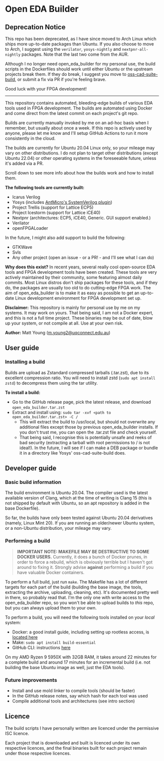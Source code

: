 # Open EDA Builder
## Deprecation Notice
This repo has been deprecated, as I have since moved to Arch Linux which ships more up-to-date packages
than Ubuntu. If you also choose to move to Arch, I suggest using the `verilator`, `yosys-nightly` and
`nextpnr-all-nightly` packages. Note that the last two come from the AUR.

Although I no longer need open_eda_builder for my personal use, the build scripts in the Dockerfiles should
work until either Ubuntu or the upstream projects break them. If they do break, I suggest you move to
[oss-cad-suite-build](https://github.com/YosysHQ/oss-cad-suite-build), or submit a fix via PR if you're feeling
brave.

Good luck with your FPGA development!

-------

This repository contains automated, bleeding-edge builds of various EDA tools used in FPGA development. 
The builds are automated using Docker and come direct from the latest commit on each project's git repo.

Builds are currently manually invoked by me on an ad-hoc basis when I remember, but usually about once a week.
If this repo is actively used by anyone, please let me know and I'll setup GitHub Actions to run it more consistently
in the cloud.

The builds are currently for Ubuntu 20.04 Linux only, so your mileage may vary on other distributions. I do
not plan to target other distributions (except Ubuntu 22.04) or other operating systems in the foreseeable
future, unless it's added via a PR. 

Scroll down to see more info about how the builds work and how to install them.

**The following tools are currently built:**

- Icarus Verilog
- Yosys (includes [AntMicro's SystemVerilog plugin](https://github.com/antmicro/yosys-systemverilog))
- Project Trellis (support for Lattice ECP5)
- Project Icestorm (support for Lattice iCE40)
- Nextpnr (architectures: ECP5, iCE40, Generic. GUI support enabled.)
- Verilator
- openFPGALoader

In the future, I might also add support to build the following:

- GTKWave
- Svls
- Any other project (open an issue - or a PR! - and I'll see what I can do)

**Why does this exist?** In recent years, several really cool open-source EDA tools and FPGA development tools
have been created. These tools are very actively maintained by their community, some featuring almost daily
commits. Most Linux distros don't ship packages for these tools, and if they do, the packages are usually too 
old to do cutting-edge FPGA work. The aim of open_eda_builder is to make it as easy as possible to get an up-to-date
Linux development environment for FPGA development set up.

**Disclaimer:** This repository is mainly for personal use by me on my systems. It may work on yours. That being said, 
I am not a Docker expert, and this is not a full time project. These binaries may be out of date, blow
up your system, or not compile at all. Use at your own risk.

**Author:** Matt Young (m.young2@uqconnect.edu.au)

## User guide
### Installing a build
Builds are upload as Zstandard compressed tarballs (.tar.zst), due to its excellent compression ratio.
You will need to install zstd (`sudo apt install zstd`) to decompress them using the tar utility.

**To install a build:**
- Go to the GitHub release page, pick the latest release, and download `open_eda_builder.tar.zst`
- Extract and install using: `sudo tar -xvf <path to open_eda_builder.tar.zst> -C /`
    - This will extract the build to /usr/local, but should not overwrite any additional files except those by previous
    open_eda_builder installs. If you don't trust me, you can open the .tar.zst file and check yourself.
    - That being said, I recognise this is potentially unsafe and reeks of bad security (extracting a tarball with
    root permissions to / is not ideal!). In the future, I will see if I can make a DEB package or bundle it in a
    directory like Yosys' oss-cad-suite-build does.

## Developer guide
### Basic build information
The build environment is Ubuntu 20.04. The compiler used is the latest available version of Clang, which at
the time of writing is Clang 15 (this is not shipped by default with Ubuntu, so an apt repository is added in the
base Dockerfile).

So far, the builds have only been tested against Ubuntu 20.04 derivatives (namely, Linux Mint 20). If you are
running an older/newer Ubuntu system, or a non-Ubuntu distribution, your mileage may vary.

### Performing a build
> **IMPORTANT NOTE: MAKEFILE MAY BE DESTRUCTIVE TO SOME DOCKER USERS.** Currently, it does a bunch of Docker prunes, in order
to force a rebuild, which is obviously terrible but I haven't got around to fixing it. Strongly advise **against**
performing a build if you have valuable Docker containers.

To perform a full build, just run `make`. The Makefile has a lot of different targets for each part of the build 
(building the base image, the tools, extracting the archive, uploading, cleaning, etc). It's documented pretty
well in there, so probably read that. I'm the only one with write access to the open_eda_builder repo, so you
won't be able to upload builds to _this_ repo, but you can always upload them to your own.

To perform a build, you will need the following tools installed on your _local_ system:

- Docker: a good install guide, including setting up rootless access, is [located here](https://www.digitalocean.com/community/tutorials/how-to-install-and-use-docker-on-ubuntu-20-04)
- Make: `sudo apt install build-essential`
- GitHub CLI: instructions [here](https://github.com/cli/cli/blob/trunk/docs/install_linux.md)

On my AMD Ryzen 9 5950X with 32GB RAM, it takes around 22 minutes for a complete build and around 17 minutes for
an incremental build (i.e. not building the base Ubuntu image as well, just the EDA tools).

### Future improvements
- Install and use mold linker to compile tools (should be faster)
- In the GitHub release notes, say which hash for each tool was used
- Compile additional tools and architectures (see intro section)

## Licence
The build scripts I have personally written are licenced under the permissive ISC licence.

Each project that is downloaded and built is licenced under its own respective licences, and the final binaries
built for each project remain under those respective licences.
